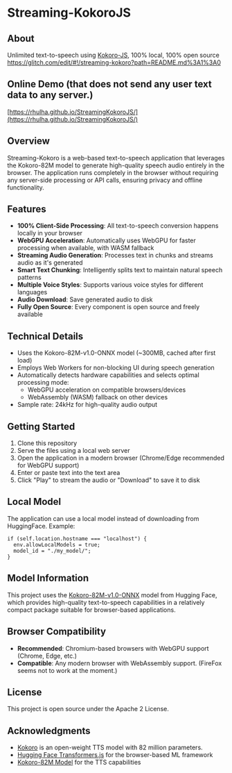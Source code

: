 # Streaming-KokoroJS

## About
Unlimited text-to-speech using [Kokoro-JS](https://github.com/hexgrad/kokoro), 100% local, 100% open source https://glitch.com/edit/#!/streaming-kokoro?path=README.md%3A1%3A0

## Online Demo (that does not send any user text data to any server.)
[https://rhulha.github.io/StreamingKokoroJS/](https://rhulha.github.io/StreamingKokoroJS/)

## Overview

Streaming-Kokoro is a web-based text-to-speech application that leverages the Kokoro-82M model to generate high-quality speech audio entirely in the browser. The application runs completely in the browser without requiring any server-side processing or API calls, ensuring privacy and offline functionality.

## Features

- **100% Client-Side Processing**: All text-to-speech conversion happens locally in your browser
- **WebGPU Acceleration**: Automatically uses WebGPU for faster processing when available, with WASM fallback
- **Streaming Audio Generation**: Processes text in chunks and streams audio as it's generated
- **Smart Text Chunking**: Intelligently splits text to maintain natural speech patterns
- **Multiple Voice Styles**: Supports various voice styles for different languages
- **Audio Download**: Save generated audio to disk
- **Fully Open Source**: Every component is open source and freely available

## Technical Details

- Uses the Kokoro-82M-v1.0-ONNX model (~300MB, cached after first load)
- Employs Web Workers for non-blocking UI during speech generation
- Automatically detects hardware capabilities and selects optimal processing mode:
  - WebGPU acceleration on compatible browsers/devices
  - WebAssembly (WASM) fallback on other devices
- Sample rate: 24kHz for high-quality audio output

## Getting Started

1. Clone this repository
2. Serve the files using a local web server
3. Open the application in a modern browser (Chrome/Edge recommended for WebGPU support)
4. Enter or paste text into the text area
5. Click "Play" to stream the audio or "Download" to save it to disk

## Local Model

The application can use a local model instead of downloading from HuggingFace. Example:

```
if (self.location.hostname === "localhost") {
  env.allowLocalModels = true;
  model_id = "./my_model/";
}
```

## Model Information

This project uses the [Kokoro-82M-v1.0-ONNX](https://huggingface.co/onnx-community/Kokoro-82M-v1.0-ONNX) model from Hugging Face, which provides high-quality text-to-speech capabilities in a relatively compact package suitable for browser-based applications.

## Browser Compatibility

- **Recommended**: Chromium-based browsers with WebGPU support (Chrome, Edge, etc.)
- **Compatible**: Any modern browser with WebAssembly support. (FireFox seems not to work at the moment.)

## License

This project is open source under the Apache 2 License.

## Acknowledgments

- [Kokoro](https://github.com/hexgrad/kokoro)  is an open-weight TTS model with 82 million parameters.
- [Hugging Face Transformers.js](https://huggingface.co/docs/transformers.js) for the browser-based ML framework
- [Kokoro-82M Model](https://huggingface.co/onnx-community/Kokoro-82M-v1.0-ONNX) for the TTS capabilities

